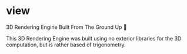 # view
3D Rendering Engine Built From The Ground Up 📐


This 3D Rendering Engine was built using no exterior libraries for the 3D computation, but is rather based of trigonometry.

